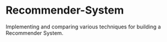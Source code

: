 # Recommender-System
Implementing and comparing various techniques for building a  Recommender System. 
